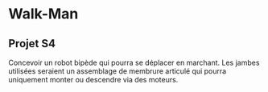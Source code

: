 # Walk-Man
## Projet S4
Concevoir un robot bipède qui pourra se déplacer en marchant. Les jambes utilisées seraient un assemblage de membrure articulé qui pourra uniquement monter ou descendre via des moteurs. 

